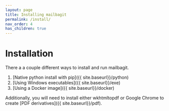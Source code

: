 ```yaml
---
layout: page
title: Installing mailbagit
permalink: /install/
nav_order: 4
has_children: true
---
```


# Installation

There a a couple different ways to install and run mailbagit.

1. [Native python install with pip]({{ site.baseurl}}/python)
2. [Using Windows executables]({{ site.baseurl}}/exe)
3. [Using a Docker image]({{ site.baseurl}}/docker)

Additionally, you will need to install either wkhtmltopdf or Google Chrome to create [PDF derivatives]({{ site.baseurl}}/pdf).